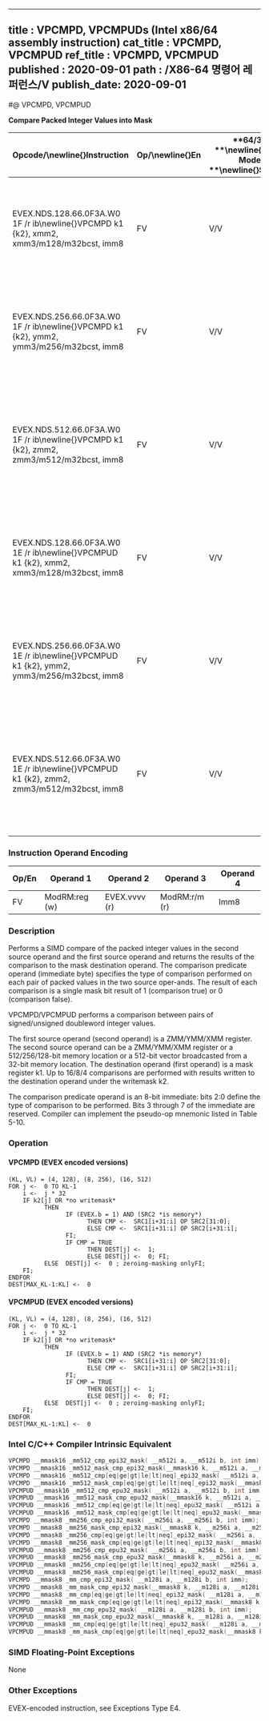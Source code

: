 ----------------------------
title : VPCMPD, VPCMPUDs (Intel x86/64 assembly instruction)
cat_title : VPCMPD, VPCMPUD
ref_title : VPCMPD, VPCMPUD
published : 2020-09-01
path : /X86-64 명령어 레퍼런스/V
publish_date: 2020-09-01
----------------------------
#@ VPCMPD, VPCMPUD

**Compare Packed Integer Values into Mask**

|**Opcode/**\newline{}**Instruction**|**Op/**\newline{}**En**|**64/32 **\newline{}**bit Mode **\newline{}**Support**|**CPUID **\newline{}**Feature **\newline{}**Flag**|**Description**|
|------------------------------------|-----------------------|------------------------------------------------------|--------------------------------------------------|---------------|
|EVEX.NDS.128.66.0F3A.W0 1F /r ib\newline{}VPCMPD k1 {k2}, xmm2, xmm3/m128/m32bcst, imm8|FV|V/V|AVX512VL\newline{}AVX512F|Compare packed signed doubleword integer values in xmm3/m128/m32bcst and xmm2 using bits 2:0 of imm8 as a comparison predicate with writemask k2 and leave the result in mask register k1.|
|EVEX.NDS.256.66.0F3A.W0 1F /r ib\newline{}VPCMPD k1 {k2}, ymm2, ymm3/m256/m32bcst, imm8|FV|V/V|AVX512VL\newline{}AVX512F|Compare packed signed doubleword integer values in ymm3/m256/m32bcst and ymm2 using bits 2:0 of imm8 as a comparison predicate with writemask k2 and leave the result in mask register k1.|
|EVEX.NDS.512.66.0F3A.W0 1F /r ib\newline{}VPCMPD k1 {k2}, zmm2, zmm3/m512/m32bcst, imm8|FV|V/V|AVX512F|Compare packed signed doubleword integer values in zmm2 and zmm3/m512/m32bcst using bits 2:0 of imm8 as a comparison predicate. The comparison results are written to the destination k1 under writemask k2.|
|EVEX.NDS.128.66.0F3A.W0 1E /r ib\newline{}VPCMPUD k1 {k2}, xmm2, xmm3/m128/m32bcst, imm8|FV|V/V|AVX512VL\newline{}AVX512F|Compare packed unsigned doubleword integer values in xmm3/m128/m32bcst and xmm2 using bits 2:0 of imm8 as a comparison predicate with writemask k2 and leave the result in mask register k1.|
|EVEX.NDS.256.66.0F3A.W0 1E /r ib\newline{}VPCMPUD k1 {k2}, ymm2, ymm3/m256/m32bcst, imm8|FV|V/V|AVX512VL\newline{}AVX512F|Compare packed unsigned doubleword integer values in ymm3/m256/m32bcst and ymm2 using bits 2:0 of imm8 as a comparison predicate with writemask k2 and leave the result in mask register k1.|
|EVEX.NDS.512.66.0F3A.W0 1E /r ib\newline{}VPCMPUD k1 {k2}, zmm2, zmm3/m512/m32bcst, imm8|FV|V/V|AVX512F|Compare packed unsigned doubleword integer values in zmm2 and zmm3/m512/m32bcst using bits 2:0 of imm8 as a comparison predicate. The comparison results are written to the destination k1 under writemask k2.|
### Instruction Operand Encoding


|Op/En|Operand 1|Operand 2|Operand 3|Operand 4|
|-----|---------|---------|---------|---------|
|FV|ModRM:reg (w)|EVEX.vvvv (r)|ModRM:r/m (r)|Imm8|
### Description


Performs a SIMD compare of the packed integer values in the second source operand and the first source operand and returns the results of the comparison to the mask destination operand. The comparison predicate operand (immediate byte) specifies the type of comparison performed on each pair of packed values in the two source oper-ands. The result of each comparison is a single mask bit result of 1 (comparison true) or 0 (comparison false).

VPCMPD/VPCMPUD performs a comparison between pairs of signed/unsigned doubleword integer values.

The first source operand (second operand) is a ZMM/YMM/XMM register. The second source operand can be a ZMM/YMM/XMM register or a 512/256/128-bit memory location or a 512-bit vector broadcasted from a 32-bit memory location. The destination operand (first operand) is a mask register k1. Up to 16/8/4 comparisons are performed with results written to the destination operand under the writemask k2.

The comparison predicate operand is an 8-bit immediate: bits 2:0 define the type of comparison to be performed. Bits 3 through 7 of the immediate are reserved. Compiler can implement the pseudo-op mnemonic listed in Table 5-10.


### Operation
#### VPCMPD (EVEX encoded versions) 
```info-verb
(KL, VL) = (4, 128), (8, 256), (16, 512)
FOR j <-  0 TO KL-1
    i <-  j * 32
    IF k2[j] OR *no writemask*
          THEN 
                IF (EVEX.b = 1) AND (SRC2 *is memory*)
                      THEN CMP <-  SRC1[i+31:i] OP SRC2[31:0];
                      ELSE CMP <-  SRC1[i+31:i] OP SRC2[i+31:i];
                FI;
                IF CMP = TRUE
                      THEN DEST[j] <-  1;
                      ELSE DEST[j] <-  0; FI;
          ELSE  DEST[j] <-  0 ; zeroing-masking onlyFI;
    FI;
ENDFOR
DEST[MAX_KL-1:KL] <-  0
```
#### VPCMPUD (EVEX encoded versions) 
```info-verb
(KL, VL) = (4, 128), (8, 256), (16, 512)
FOR j <-  0 TO KL-1
    i <-  j * 32
    IF k2[j] OR *no writemask*
          THEN 
                IF (EVEX.b = 1) AND (SRC2 *is memory*)
                      THEN CMP <-  SRC1[i+31:i] OP SRC2[31:0];
                      ELSE CMP <-  SRC1[i+31:i] OP SRC2[i+31:i];
                FI;
                IF CMP = TRUE
                      THEN DEST[j] <-  1;
                      ELSE DEST[j] <-  0; FI;
          ELSE  DEST[j] <-  0 ; zeroing-masking onlyFI;
    FI;
ENDFOR
DEST[MAX_KL-1:KL] <-  0
```

### Intel C/C++ Compiler Intrinsic Equivalent

```cpp
VPCMPD __mmask16 _mm512_cmp_epi32_mask( __m512i a, __m512i b, int imm);
VPCMPD __mmask16 _mm512_mask_cmp_epi32_mask(__mmask16 k, __m512i a, __m512i b, int imm);
VPCMPD __mmask16 _mm512_cmp[eq|ge|gt|le|lt|neq]_epi32_mask( __m512i a, __m512i b);
VPCMPD __mmask16 _mm512_mask_cmp[eq|ge|gt|le|lt|neq]_epi32_mask(__mmask16 k, __m512i a, __m512i b);
VPCMPUD __mmask16 _mm512_cmp_epu32_mask( __m512i a, __m512i b, int imm);
VPCMPUD __mmask16 _mm512_mask_cmp_epu32_mask(__mmask16 k, __m512i a, __m512i b, int imm);
VPCMPUD __mmask16 _mm512_cmp[eq|ge|gt|le|lt|neq]_epu32_mask( __m512i a, __m512i b);
VPCMPUD __mmask16 _mm512_mask_cmp[eq|ge|gt|le|lt|neq]_epu32_mask(__mmask16 k, __m512i a, __m512i b);
VPCMPD __mmask8 _mm256_cmp_epi32_mask( __m256i a, __m256i b, int imm);
VPCMPD __mmask8 _mm256_mask_cmp_epi32_mask(__mmask8 k, __m256i a, __m256i b, int imm);
VPCMPD __mmask8 _mm256_cmp[eq|ge|gt|le|lt|neq]_epi32_mask( __m256i a, __m256i b);
VPCMPD __mmask8 _mm256_mask_cmp[eq|ge|gt|le|lt|neq]_epi32_mask(__mmask8 k, __m256i a, __m256i b);
VPCMPUD __mmask8 _mm256_cmp_epu32_mask( __m256i a, __m256i b, int imm);
VPCMPUD __mmask8 _mm256_mask_cmp_epu32_mask(__mmask8 k, __m256i a, __m256i b, int imm);
VPCMPUD __mmask8 _mm256_cmp[eq|ge|gt|le|lt|neq]_epu32_mask( __m256i a, __m256i b);
VPCMPUD __mmask8 _mm256_mask_cmp[eq|ge|gt|le|lt|neq]_epu32_mask(__mmask8 k, __m256i a, __m256i b);
VPCMPD __mmask8 _mm_cmp_epi32_mask( __m128i a, __m128i b, int imm);
VPCMPD __mmask8 _mm_mask_cmp_epi32_mask(__mmask8 k, __m128i a, __m128i b, int imm);
VPCMPD __mmask8 _mm_cmp[eq|ge|gt|le|lt|neq]_epi32_mask( __m128i a, __m128i b);
VPCMPD __mmask8 _mm_mask_cmp[eq|ge|gt|le|lt|neq]_epi32_mask(__mmask8 k, __m128i a, __m128i b);
VPCMPUD __mmask8 _mm_cmp_epu32_mask( __m128i a, __m128i b, int imm);
VPCMPUD __mmask8 _mm_mask_cmp_epu32_mask(__mmask8 k, __m128i a, __m128i b, int imm);
VPCMPUD __mmask8 _mm_cmp[eq|ge|gt|le|lt|neq]_epu32_mask( __m128i a, __m128i b);
VPCMPUD __mmask8 _mm_mask_cmp[eq|ge|gt|le|lt|neq]_epu32_mask(__mmask8 k, __m128i a, __m128i b);
```
### SIMD Floating-Point Exceptions


None

### Other Exceptions


EVEX-encoded instruction, see Exceptions Type E4.

